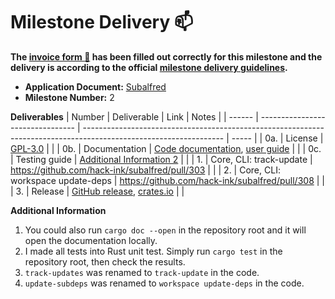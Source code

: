 # Milestone Delivery :mailbox:

**The [invoice form :pencil:](https://docs.google.com/forms/d/e/1FAIpQLSfmNYaoCgrxyhzgoKQ0ynQvnNRoTmgApz9NrMp-hd8mhIiO0A/viewform) has been filled out correctly for this milestone and the delivery is according to the official [milestone delivery guidelines](https://github.com/w3f/Grants-Program/blob/master/docs/milestone-deliverables-guidelines.md).**

- **Application Document:** [Subalfred](https://github.com/w3f/Grants-Program/blob/master/applications/subalfred.md)
- **Milestone Number:** 2

**Deliverables**
| Number | Deliverable | Link | Notes |
| ------ | -------------------------------- | ----------------------------------------------------------------------------------------------------------------- | ----- |
| 0a. | License | [GPL-3.0](https://github.com/hack-ink/subalfred/blob/main/LICENSE) | |
| 0b. | Documentation | [Code documentation](https://docs.rs/releases/search?query=subalfred), [user guide](https://subalfred.hack.ink) | |
| 0c. | Testing guide | [Additional Information 2](#20) | |
| 1. | Core, CLI: track-update | https://github.com/hack-ink/subalfred/pull/303 | |
| 2. | Core, CLI: workspace update-deps | https://github.com/hack-ink/subalfred/pull/308 | |
| 3. | Release | [GitHub release](https://github.com/hack-ink/subalfred/releases), [crates.io](https://crates.io/crates/subalfred) | |

**Additional Information**

1. You could also run `cargo doc --open` in the repository root and it will open the documentation locally.
2. I made all tests into Rust unit test. Simply run `cargo test` in the repository root, then check the results.
3. `track-updates` was renamed to `track-update` in the code.
4. `update-subdeps` was renamed to `workspace update-deps` in the code.
